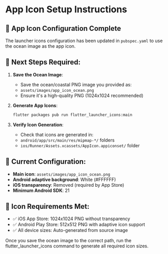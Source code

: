 # App Icon Setup Instructions

## 📱 App Icon Configuration Complete

The launcher icons configuration has been updated in `pubspec.yaml` to use the ocean image as the app icon.

## 🎯 Next Steps Required:

1. **Save the Ocean Image**: 
   - Save the ocean/coastal PNG image you provided as: 
   - `assets/images/app_icon_ocean.png`
   - Ensure it's a high-quality PNG (1024x1024 recommended)

2. **Generate App Icons**:
   ```bash
   flutter packages pub run flutter_launcher_icons:main
   ```

3. **Verify Icon Generation**:
   - Check that icons are generated in:
   - `android/app/src/main/res/mipmap-*/` folders
   - `ios/Runner/Assets.xcassets/AppIcon.appiconset/` folder

## 🔧 Current Configuration:
- **Main icon**: `assets/images/app_icon_ocean.png`
- **Android adaptive background**: White (#FFFFFF)
- **iOS transparency**: Removed (required by App Store)
- **Minimum Android SDK**: 21

## 📐 Icon Requirements Met:
- ✅ iOS App Store: 1024x1024 PNG without transparency
- ✅ Android Play Store: 512x512 PNG with adaptive icon support
- ✅ All device sizes: Auto-generated from source image

Once you save the ocean image to the correct path, run the flutter_launcher_icons command to generate all required icon sizes.